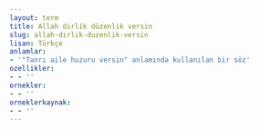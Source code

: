 ```yaml
---
layout: term
title: Allah dirlik düzenlik versin
slug: allah-dirlik-duzenlik-versin
lisan: Türkçe
anlamlar:
- '"Tanrı aile huzuru versin" anlamında kullanılan bir söz'
ozellikler:
- - ''
ornekler:
- - ''
orneklerkaynak:
- - ''
---
```

